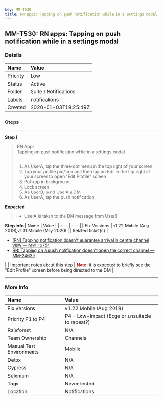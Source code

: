 ```yaml
---
key: MM-T530
title: RN apps: Tapping on push notification while in a settings modal
---
```


## MM-T530: RN apps: Tapping on push notification while in a settings modal

### Details

| Name     | Value                 |
| :------- | :-------------------- |
| Priority | Low                   |
| Status   | Active                |
| Folder   | Suite / Notifications |
| Labels   | notifications         |
| Created  | 2020-01-03T19:25:49Z  |

### Steps

<hr/>

**Step 1**

> <article>RN Apps<br>Tapping on push notification while in a settings modal<br>–––––––––––––––––––––––––<ol><li>As UserA, tap the three-dot menu in the top right of your screen</li><li>Tap your profile pic/icon and then tap on Edit in the top right of your screen to open "Edit Profile" screen </li><li>Put app in background</li><li>Lock screen</li><li>As UserB, send UserA a DM</li><li>As UserA, tap the push notification</li></ol></article>

**Expected**

> <article><ul><li>UserA is taken to the DM message from UserB</li></ul></article>

**Step Info**
| Name | Value |
| :--- | :--- |
| Fix Versions | v1.22 Mobile (Aug 2019),v1.31 Mobile (May 2020) |
| Related ticket(s) | <ul><li><a href="https://mattermost.atlassian.net/browse/MM-16754">[RN] Tapping notification doesn't guarantee arrival in centre channel view — MM-16754</a></li><li><a href="https://mattermost.atlassian.net/browse/MM-24639">RN: Tapping on a push notification doesn't open the correct channel — MM-24639</a></li></ul> |
| Important notes about this step | <strong><span style="color: rgb(184, 49, 47);">Note</span></strong>: it is expected to briefly see the "Edit Profile" screen before being directed to the DM |

<hr/>

### More Info

| Name                     | Value                                           |
| :----------------------- | :---------------------------------------------- |
| Fix Versions             | v1.22 Mobile (Aug 2019)                         |
| Priority P1 to P4        | P4 - Low-Impact (Edge or unsuitable to repeat?) |
| Rainforest               | N/A                                             |
| Team Ownership           | Channels                                        |
| Manual Test Environments | Mobile                                          |
| Detox                    | N/A                                             |
| Cypress                  | N/A                                             |
| Selenium                 | N/A                                             |
| Tags                     | Never tested                                    |
| Location                 | Notifications                                   |
